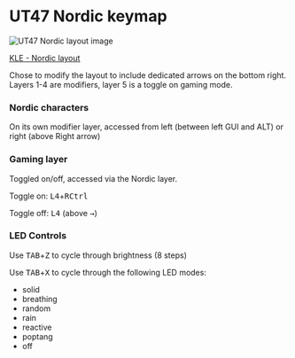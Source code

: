 # UT47 Nordic keymap

![UT47 Nordic layout image](https://i.imgur.com/xNva3Ka.png)

[KLE - Nordic layout](http://www.keyboard-layout-editor.com/##@_name=UT47%20-%20Nordic%20layout&author=neonSpork%3B&@_a:7%3B&=Esc&=Q&=W&=E&=R&=T&=Y&=U&=I&=O&=P&_w:1.5%3B&=Backspace%3B&@_c=%23c75656&a:4&w:1.25%3B&=%0A%0A%0AL3%0A%0A%0A%0A%0A%0ATab&_c=%23cccccc&a:7%3B&=A&=S&=D&=F&=G&=H&=J&=K&=L&='&_w:1.25%3B&=Enter%3B&@_w:1.5%3B&=LShift&=Z&=X&=C&=V&=B&=N&=M&=,&=.&=%2F&uarr%2F%3B&_c=%23bb45c4%3B&=L4%3B&@_c=%23cccccc%3B&=LCtrl&=LGUI&_c=%23bb45c4%3B&=L4&_c=%23cccccc%3B&=LAlt&_c=%2333aaff&w:1.25%3B&=L2&_c=%23cccccc&w:2%3B&=Space&_c=%23f5b047&w:1.25%3B&=L1&_c=%23cccccc%3B&=RCtrl&=%2F&larr%2F%3B&=%2F&darr%2F%3B&=%2F&rarr%2F%3B%3B&@_y:0.25&c=%23f5b047%3B&=%7C&=1&=2&=3&=4&=5&=6&=7&=8&=9&=0&_w:1.5%3B&=Delete%3B&@_w:1.25%3B&=&=&=&=&=&=&=&=&=+&=%2F=&=*&_w:1.25%3B&=%5C%3B&@_w:1.5%3B&=&=&=&=&=&=&=&=&=-&=%2F_&=PgUp&=%3B&@=&=&=&=Caps&_w:1.25%3B&=&_w:2%3B&=&_w:1.25%3B&=&=&=Home&=PgDn&=End%3B&@_y:0.25&c=%2333aaff%3B&=%C2%A7&=!&=%22&=%23&=%C2%A4&=%25&=%2F&&=%2F%2F&=%2F=&=+&=%5C&_w:1.5%3B&=Delete%3B&@_w:1.25%3B&=&=&=%3F&=%7B&=%5B&=(&=)&=%5D&=%7D&=F10&=F11&_w:1.25%3B&=F12%3B&@_w:1.5%3B&=&=F1&=F2&=F3&=F4&=F5&=F6&=F7&=F8&=F9&=PgUp&=%3B&@=&=&=&=Caps&_w:1.25%3B&=&_w:2%3B&=&_w:1.25%3B&=&=&=Home&=PgDn&=End%3B&@_y:0.25&c=%23c75656%3B&=Esc&=Calc&_a:5%3B&=www%0A%0A%0A%0A%0A%0Ahome&=My%0A%0A%0A%0A%0A%0AComp&=www%0A%0A%0A%0A%0A%0ARefresh&_a:7%3B&=&=&=&=&=&=PrtScr&_w:1.5%3B&=%3B&@_w:1.25%3B&=&=&=&=&=&=&=&=VolDn&=VolUp&=&=&_w:1.25%3B&=%3B&@_w:1.5%3B&=&=LEDtg&=LEDch&=&=&=RESET&=&=Mute&=&_a:5%3B&=Mouse%0AClick%0A%0A%0A%0A%0ALeft&=Mouse%0A%0A%0A%0A%0A%0AUp&=Mouse%0AClick%0A%0A%0A%0A%0ARight%3B&@_a:7%3B&=&=&=&=&_w:1.25%3B&=&_w:2%3B&=&_w:1.25%3B&=&=&_a:5%3B&=Mouse%0A%0A%0A%0A%0A%0ALeft&=Mouse%0A%0A%0A%0A%0A%0ADown&=Mouse%0A%0A%0A%0A%0A%0ARight%3B&@_y:0.25&c=%23bb45c4&a:7%3B&=&=&=%2F@&=%C2%A3&=$&=~&=&=%C2%A8&=%C2%B4&=%60&=%C3%85&_w:1.5%3B&=%3B&@_w:1.25%3B&=&=&=&=%E2%82%AC&=&=&=&=&=%5E&=%C3%98&=%C3%86&_w:1.25%3B&=%3B&@_w:1.5%3B&=&=%3C&=&=&=&=&=&=%C2%B5&=&=&=&=%3B&@=&=&=&=&_w:1.25%3B&=&_w:2%3B&=&_w:1.25%3B&=&_c=%2345b564&a:5%3B&=L5%0A%0A%0A%0A%0A%0AON&_c=%23bb45c4&a:7%3B&=&=&=%3B&@_y:0.25&c=%2345b564%3B&=Esc&=Q&=W&=E&=R&=T&=Y&=F1&=F2&=F3&=F4&_w:1.5%3B&=Backspace%3B&@_w:1.25%3B&=Tab&=A&=S&=D&=F&=G&=H&=F5&=F6&=F7&=F8&_w:1.25%3B&=Enter%3B&@_w:1.5%3B&=Shift&=1&=2&=3&=4&=5&=6&=F9&=F10&=F11&=%2F&uarr%2F%3B&_c=%23cccccc&a:5%3B&=L5%0A%0A%0A%0A%0A%0AOFF%3B&@_c=%2345b564&a:7%3B&=LCtrl&=Z&=X&=C&_w:1.25%3B&=B&_w:2%3B&=Space&_w:1.25%3B&=M&=V&=%2F&larr%2F%3B&=%2F&darr%2F%3B&=%2F&rarr%2F)

Chose to modify the layout to include dedicated arrows on the bottom right. Layers 1-4 are modifiers, layer 5 is a toggle on gaming mode.

### Nordic characters
On its own modifier layer, accessed from left (between left GUI and ALT) or right (above Right arrow)

### Gaming layer
Toggled on/off, accessed via the Nordic layer.

Toggle on: <KBD>L4</KBD>+<KBD>RCtrl</KBD>

Toggle off: <KBD>L4</KBD> (above <KBD>&rarr;</KBD>)

### LED Controls

Use <kbd>TAB</kbd>+<kbd>Z</kbd> to cycle through brightness (8 steps)

Use <kbd>TAB</kbd>+<kbd>X</kbd> to cycle through the following LED modes: 

- solid
- breathing
- random
- rain
- reactive
- poptang
- off
